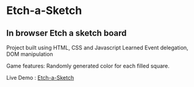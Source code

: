 # Etch-a-Sketch

## In browser Etch a sketch board

Project built using HTML, CSS and Javascript
Learned Event delegation, DOM manipulation

Game features:
Randomly generated color for each filled square.

Live Demo : [Etch-a-Sketch](https://edgars323.github.io/Etch-a-Sketch/)

